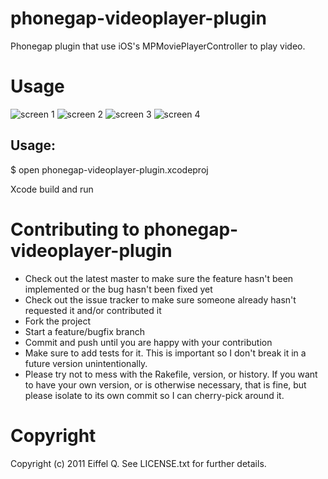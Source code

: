 phonegap-videoplayer-plugin
=======
Phonegap plugin that use iOS's MPMoviePlayerController to play video.

Usage
=======
![screen 1](http://eiffelqiu.github.com/phonegap-videoplayer-plugin/1.jpg)
![screen 2](http://eiffelqiu.github.com/phonegap-videoplayer-plugin/2.jpg)
![screen 3](http://eiffelqiu.github.com/phonegap-videoplayer-plugin/3.jpg)
![screen 4](http://eiffelqiu.github.com/phonegap-videoplayer-plugin/4.jpg)

Usage:
-------
  $ open phonegap-videoplayer-plugin.xcodeproj

Xcode build and run

Contributing to phonegap-videoplayer-plugin
=======
* Check out the latest master to make sure the feature hasn't been implemented or the bug hasn't been fixed yet
* Check out the issue tracker to make sure someone already hasn't requested it and/or contributed it
* Fork the project
* Start a feature/bugfix branch
* Commit and push until you are happy with your contribution
* Make sure to add tests for it. This is important so I don't break it in a future version unintentionally.
* Please try not to mess with the Rakefile, version, or history. If you want to have your own version, or is otherwise necessary, that is fine, but please isolate to its own commit so I can cherry-pick around it.

Copyright
=======
Copyright (c) 2011 Eiffel Q. See LICENSE.txt for
further details.

